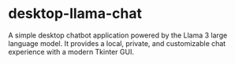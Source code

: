 # desktop-llama-chat
A simple desktop chatbot application powered by the Llama 3 large language model. It provides a local, private, and customizable chat experience with a modern Tkinter GUI.
